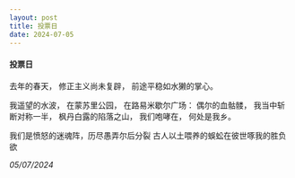 ```yaml
---
layout: post
title: 投票日
date: 2024-07-05
---
```


#### 投票日

去年的春天，
修正主义尚未复辟，
前途平稳如水獭的掌心。

我遥望的水波，
在蒙苏里公园，
在路易米歇尔广场：
偶尔的血骷髅，
我当中斩断对称一半，
枫丹白露的陷落之山，
我们咆哮在，
何处是我乡。

我们是愤怒的迷魂阵，历尽愚弄尔后分裂
古人以土喂养的蜈蚣在彼世啄我的胜负欲

*05/07/2024*
